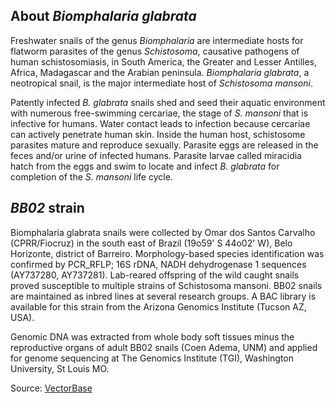 About *Biomphalaria glabrata*
-----------------------------

Freshwater snails of the genus *Biomphalaria* are intermediate hosts for
flatworm parasites of the genus *Schistosoma*, causative pathogens of
human schistosomiasis, in South America, the Greater and Lesser
Antilles, Africa, Madagascar and the Arabian peninsula. *Biomphalaria
glabrata*, a neotropical snail, is the major intermediate host of
*Schistosoma mansoni*.

Patently infected *B. glabrata* snails shed and seed their aquatic
environment with numerous free-swimming cercariae, the stage of *S.
mansoni* that is infective for humans. Water contact leads to infection
because cercariae can actively penetrate human skin. Inside the human
host, schistosome parasites mature and reproduce sexually. Parasite eggs
are released in the feces and/or urine of infected humans. Parasite
larvae called miracidia hatch from the eggs and swim to locate and
infect *B. glabrata* for completion of the *S. mansoni* life cycle.

*BB02* strain
-------------

Biomphalaria glabrata snails were collected by Omar dos Santos Carvalho
(CPRR/Fiocruz) in the south east of Brazil (19o59\' S 44o02\' W), Belo
Horizonte, district of Barreiro. Morphology-based species identification
was confirmed by PCR\_RFLP; 16S rDNA, NADH dehydrogenase 1 sequences
(AY737280, AY737281). Lab-reared offspring of the wild caught snails
proved susceptible to multiple strains of Schistosoma mansoni. BB02
snails are maintained as inbred lines at several research groups. A BAC
library is available for this strain from the Arizona Genomics Institute
(Tucson AZ, USA).

Genomic DNA was extracted from whole body soft tissues minus the
reproductive organs of adult BB02 snails (Coen Adema, UNM) and applied
for genome sequencing at The Genomics Institute (TGI), Washington
University, St Louis MO.

Source:
[VectorBase](https://veupathdb.org/veupathdb/app/search/dataset/AllDatasets/result?filterTerm=GCA_000457365.1)
